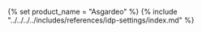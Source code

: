 {% set product_name = "Asgardeo" %}
{% include "../../../../includes/references/idp-settings/index.md" %}